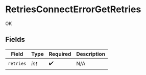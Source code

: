 # RetriesConnectErrorGetRetries

OK


## Fields

| Field              | Type               | Required           | Description        |
| ------------------ | ------------------ | ------------------ | ------------------ |
| `retries`          | *int*              | :heavy_check_mark: | N/A                |